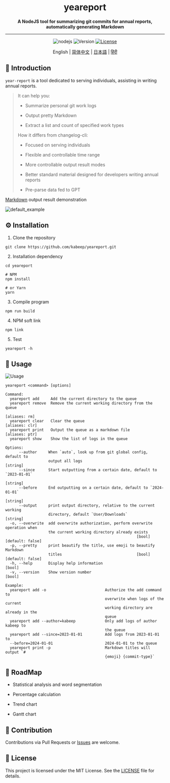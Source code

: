 <h1 align="center"> yeareport </h1>
<p align="center">
  <b>A NodeJS tool for summarizing git commits for annual reports, automatically generating Markdown</b>
</p>

---

<div align="center">

![nodejs](https://img.shields.io/badge/NodeJS-≥16.x-lightseagreen?logo=powershell)
![Version](https://img.shields.io/badge/Version-1.0.0-cornflowerblue)
[![License](https://img.shields.io/badge/License-MIT-slateblue)](LICENSE)

English | [简体中文](README.zh-CN.md) | [日本語](README.ja-JP.md) | [हिंदी](README.hi-IN.md)

</div>

## 📖 Introduction

`year-report` is a tool dedicated to serving individuals, assisting in writing annual reports.

> It can help you:
>
> - Summarize personal git work logs
>
> - Output pretty Markdown
>
> - Extract a list and count of specified work types
>
> How it differs from changelog-cli:
>
> - Focused on serving individuals
>
> - Flexible and controllable time range
>
> - More controllable output result modes
>
> - Better standard material designed for developers writing annual reports
>
> - Pre-parse data fed to GPT

[Markdown](example/example.md) output result demonstration

![default_example](example/screenshot.png)

## ⚙️ Installation

1. Clone the repository

```shell
git clone https://github.com/kabeep/yeareport.git
```

2. Installation dependency

```shell
cd yeareport

# NPM
npm install

# or Yarn
yarn
```

3. Compile program

```shell
npm run build
```

4. NPM soft link

```shell
npm link
```

5. Test

```shell
yeareport -h
```

## 🚀 Usage

![Usage](example/usage.png)

```text
yeareport <command> [options]

Command:
  yeareport add     Add the current directory to the queue
  yeareport remove  Remove the current working directory from the queue
                                                                   [aliases: rm]
  yeareport clear   Clear the queue                               [aliases: clr]
  yeareport print   Output the queue as a markdown file           [aliases: ptr]
  yeareport show    Show the list of logs in the queue

Options:
      --author     When `auto`, look up from git global config, default to
                   output all logs                                      [string]
      --since      Start outputting from a certain date, default to `2023-01-01`
                                                                        [string]
      --before     End outputting on a certain date, default to `2024-01-01`
                                                                        [string]
      --output     print output directory, relative to the current working
                   directory, default `User/Downloads`                  [string]
  -o, --overwrite  add overwrite authorization, perform overwrite operation when
                   the current working directory already exists
                                                          [bool] [default: false]
  -p, --pretty     print beautify the title, use emoji to beautify Markdown
                   titles                                 [bool] [default: false]
  -h, --help       Display help information                                [bool]
  -v, --version    Show version number                                     [bool]

Example:
  yeareport add -o                          Authorize the add command to
                                            overwrite when logs of the current
                                            working directory are already in the
                                            queue
  yeareport add --author=kabeep             Only add logs of author kabeep to
                                            the queue
  yeareport add --since=2023-01-01          Add logs from 2023-01-01 to
  --before=2024-01-01                       2024-01-01 to the queue
  yeareport print -p                        Markdown titles will output `#
                                            {emoji} {commit-type}`
```

## 🎯 RoadMap

- Statistical analysis and word segmentation

- Percentage calculation

- Trend chart

- Gantt chart

## 🤝 Contribution

Contributions via Pull Requests or [Issues](https://github.com/kabeep/yeareport/issues) are welcome.

## 📄 License

This project is licensed under the MIT License. See the [LICENSE](LICENSE) file for details.
